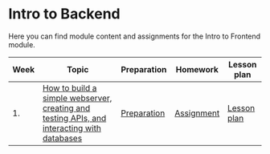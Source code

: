 # Intro to Backend

Here you can find module content and assignments for the Intro to Frontend module.

| Week | Topic                                                                                                  | Preparation                           | Homework                            | Lesson plan                           |
| ---- | ------------------------------------------------------------------------------------------------------ | ------------------------------------- | ----------------------------------- | ------------------------------------- |
| 1.   | [How to build a simple webserver, creating and testing APIs, and interacting with databases](./week1/) | [Preparation](./week1/preparation.md) | [Assignment](./week1/assignment.md) | [Lesson plan](./week1/lesson-plan.md) |
